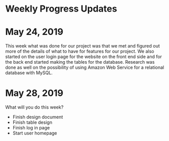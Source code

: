 # Weekly Progress Updates
  # May 24, 2019
   This week what was done for our project was that we met and figured out more of the details of what to have for features for our project. We also started on the user login page for the website on the front end side and for the back end started making the tables for the database. Research was done as well on the possibility of using Amazon Web Service for a relational database with MySQL.
  # May 28, 2019
  What will you do this week?
  - Finish design document
  - Finish table design
  - Finish log in page
  - Start user homepage
